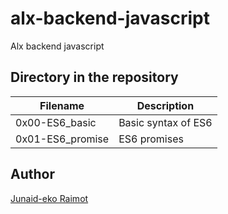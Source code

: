 # alx-backend-javascript

Alx backend javascript

## Directory in the repository

| Filename         | Description         |
| ---------------- | ------------------- |
| 0x00-ES6_basic   | Basic syntax of ES6 |
| 0x01-ES6_promise | ES6 promises        |

## Author

[Junaid-eko Raimot](https://github.com/junaideko/alx-backend-javascript)
